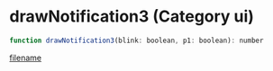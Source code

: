 # drawNotification3 (Category ui)

```js
function drawNotification3(blink: boolean, p1: boolean): number
```

[filename](drawNotification3_m.md ':include')